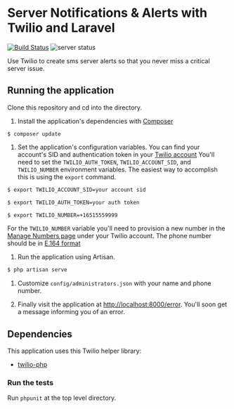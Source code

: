 # Server Notifications & Alerts with Twilio and Laravel

[![Build Status](https://travis-ci.org/TwilioDevEd/server-notifications-laravel.svg?branch=master)](https://travis-ci.org/TwilioDevEd/server-notifications-laravel)
![server status](http://howtodocs.s3.amazonaws.com/new-relic-monitor.png "Server notifications")

Use Twilio to create sms server alerts so that you never miss a critical server issue.

## Running the application

Clone this repository and cd into the directory.

1. Install the application's dependencies with [Composer](https://getcomposer.org/)
```
$ composer update
```

1. Set the application's configuration variables. You can find your
account's SID and authentication token in your
[Twilio account](https://www.twilio.com/user/account/voice-messaging)
You'll need to set the `TWILIO_AUTH_TOKEN`, `TWILIO_ACCOUNT_SID`, and
`TWILIO_NUMBER` environment variables. The easiest way to accomplish
this is using the `export` command.

```bash
$ export TWILIO_ACCOUNT_SID=your account sid
```
```bash
$ export TWILIO_AUTH_TOKEN=your auth token
```
```bash
$ export TWILIO_NUMBER=+16515559999
```

For the `TWILIO_NUMBER` variable you'll need to provision a new number
in the
[Manage Numbers page](https://www.twilio.com/user/account/phone-numbers/incoming)
under your Twilio account. The phone number should be in
[E.164 format](https://www.twilio.com/help/faq/phone-numbers/how-do-i-format-phone-numbers-to-work-internationally)

1. Run the application using Artisan.

```bash
$ php artisan serve
```

1. Customize `config/administrators.json` with your name and phone number.

1. Finally visit the application at
   [http://localhost:8000/error](http://localhost:8000/error). You'll
   soon get a message informing you of an error.

## Dependencies

This application uses this Twilio helper library:
* [twilio-php](https://github.com/twilio/twilio-php)

### Run the tests

Run `phpunit` at the top level directory.
